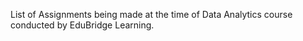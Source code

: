 List of Assignments being made at the time of Data Analytics course conducted by EduBridge Learning.
